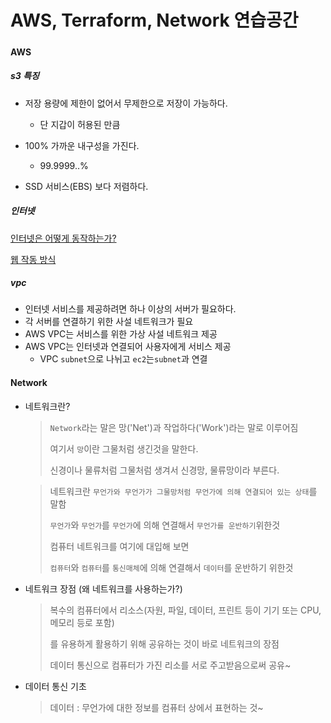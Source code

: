 # AWS, Terraform, Network 연습공간

#####  

#### AWS



##### s3 특징

- 저장 용량에 제한이 없어서 무제한으로 저장이 가능하다.
  - 단 지갑이 허용된 만큼

- 100% 가까운 내구성을 가진다.
  - 99.9999..%
- SSD 서비스(EBS) 보다 저렴하다.



##### 인터넷

[인터넷은 어떻게 동작하는가?](https://developer.mozilla.org/ko/docs/Learn/Common_questions/How_does_the_Internet_work)

[웹 작동 방식](https://developer.mozilla.org/en-US/docs/Learn/Getting_started_with_the_web/How_the_Web_works)



##### vpc

- 인터넷 서비스를 제공하려면 하나 이상의 서버가 필요하다.
- 각 서버를 연결하기 위한 사설 네트워크가 필요
- AWS VPC는 서비스를 위한 가상 사설 네트워크 제공
- AWS VPC는 인터넷과 연결되어 사용자에게 서비스 제공
  - VPC `subnet`으로 나뉘고 `ec2`는`subnet`과 연결



#### Network



- 네트워크란? 

  > `Network`라는 말은 망('Net')과 작업하다('Work')라는 말로 이루어짐
  >
  > 여기서 `망`이란 그물처럼 생긴것을 말한다.
  >
  > 신경이나 물류처럼 그물처럼 생겨서 신경망, 물류망이라 부른다.

  > 네트워크란 `무언가와 무언가가 그물망처럼 무언가에 의해 연결되어 있는 상태`를 말함
  >
  > `무언가`와 `무언가`를 `무언가`에 의해 연결해서 `무언가를 운반하기`위한것
  >
  > 컴퓨터 네트워크를 여기에 대입해 보면
  >
  > `컴퓨터`와 `컴퓨터`를 `통신매체`에 의해 연결해서 `데이터`를 운반하기 위한것

  

- 네트워크 장점 (왜 네트워크를 사용하는가?)

  > 복수의 컴퓨터에서 리소스(자원, 파일, 데이터, 프린트 등이 기기 또는 CPU, 메모리 등로 포함)
  >
  > 를 유용하게 활용하기 위해 공유하는 것이 바로 네트워크의 장점
  >
  > 데이터 통신으로 컴퓨터가 가진 리소를 서로 주고받음으로써 공유~



- 데이터 통신 기초

  > 데이터 : 무언가에 대한 정보를 컴퓨터 상에서 표현하는 것~